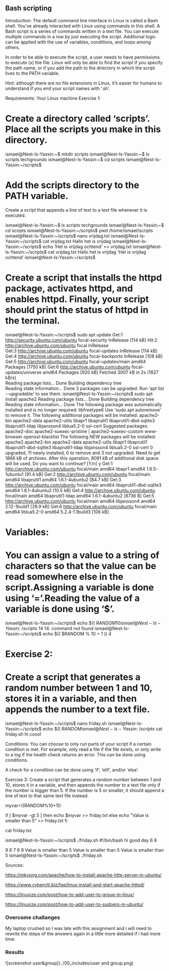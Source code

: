 ## Bash scripting
Introduction:
The default command line interface in Linux is called a Bash shell. You’ve already interacted with Linux using commands in this shell.
A Bash script is a series of commands written in a text file. You can execute multiple commands in a row by just executing the script.
Additional logic can be applied with the use of variables, conditions, and loops among others.

In order to be able to execute the script, a user needs to have permissions to execute (x) the file.
Linux will only be able to find the script if you specify the path name, or if you add the path to the directory in which the script lives to the PATH variable.

Hint: although there are no file extensions in Linux, it’s easier for humans to understand if you end your script names with ‘.sh’.

Requirements:
Your Linux machine
Exercise 1:
# Create a directory called ‘scripts’. Place all the scripts you make in this directory.

ismael@Nest-Is-Yassin:~$ mkdir scripts
ismael@Nest-Is-Yassin:~$ ls
scripts  techgrounds
ismael@Nest-Is-Yassin:~$ cd scripts
ismael@Nest-Is-Yassin:~/scripts$ 


# Add the scripts directory to the PATH variable.
Create a script that appends a line of text to a text file whenever it is executed.

ismael@Nest-Is-Yassin:~$ ls
scripts  techgrounds
ismael@Nest-Is-Yassin:~$ cd scripts
ismael@Nest-Is-Yassin:~/scripts$ pwd
/home/ismael/scripts
ismael@Nest-Is-Yassin:~/scripts$ nano vrijdag.txt
ismael@Nest-Is-Yassin:~/scripts$ cat vrijdag.txt 
Hallo
het is vrijdag
ismael@Nest-Is-Yassin:~/scripts$ echo ‘Het is vrijdag ochtend’ >> vrijdag.txt
ismael@Nest-Is-Yassin:~/scripts$ cat vrijdag.txt 
Hallo
het is vrijdag
‘Het is vrijdag ochtend’
ismael@Nest-Is-Yassin:~/scripts$ 

# Create a script that installs the httpd package, activates httpd, and enables httpd. Finally, your script should print the status of httpd in the terminal.

ismael@Nest-Is-Yassin:~/scripts$ sudo apt update
Get:1 http://security.ubuntu.com/ubuntu focal-security InRelease [114 kB]
Hit:2 http://archive.ubuntu.com/ubuntu focal InRelease           
Get:3 http://archive.ubuntu.com/ubuntu focal-updates InRelease [114 kB]
Get:4 http://archive.ubuntu.com/ubuntu focal-backports InRelease [108 kB]
Get:5 http://archive.ubuntu.com/ubuntu focal-updates/main amd64 Packages [1750 kB]
Get:6 http://archive.ubuntu.com/ubuntu focal-updates/universe amd64 Packages [920 kB]
Fetched 3007 kB in 2s (1827 kB/s)                        
Reading package lists... Done
Building dependency tree       
Reading state information... Done
3 packages can be upgraded. Run 'apt list --upgradable' to see them.
ismael@Nest-Is-Yassin:~/scripts$ sudo apt install apache2
Reading package lists... Done
Building dependency tree       
Reading state information... Done
The following package was automatically installed and is no longer required:
  libfreetype6
Use 'sudo apt autoremove' to remove it.
The following additional packages will be installed:
  apache2-bin apache2-data apache2-utils libapr1 libaprutil1 libaprutil1-dbd-sqlite3 libaprutil1-ldap libjansson4 liblua5.2-0 ssl-cert
Suggested packages:
  apache2-doc apache2-suexec-pristine | apache2-suexec-custom www-browser openssl-blacklist
The following NEW packages will be installed:
  apache2 apache2-bin apache2-data apache2-utils libapr1 libaprutil1 libaprutil1-dbd-sqlite3 libaprutil1-ldap libjansson4 liblua5.2-0 ssl-cert
0 upgraded, 11 newly installed, 0 to remove and 3 not upgraded.
Need to get 1866 kB of archives.
After this operation, 8091 kB of additional disk space will be used.
Do you want to continue? [Y/n] y
Get:1 http://archive.ubuntu.com/ubuntu focal/main amd64 libapr1 amd64 1.6.5-1ubuntu1 [91.4 kB]
Get:2 http://archive.ubuntu.com/ubuntu focal/main amd64 libaprutil1 amd64 1.6.1-4ubuntu2 [84.7 kB]
Get:3 http://archive.ubuntu.com/ubuntu focal/main amd64 libaprutil1-dbd-sqlite3 amd64 1.6.1-4ubuntu2 [10.5 kB]
Get:4 http://archive.ubuntu.com/ubuntu focal/main amd64 libaprutil1-ldap amd64 1.6.1-4ubuntu2 [8736 B]
Get:5 http://archive.ubuntu.com/ubuntu focal/main amd64 libjansson4 amd64 2.12-1build1 [28.9 kB]
Get:6 http://archive.ubuntu.com/ubuntu focal/main amd64 liblua5.2-0 amd64 5.2.4-1.1build3 [106 kB]

# Variables:
# You can assign a value to a string of characters so that the value can be read somewhere else in the script.Assigning a variable is done using ‘=’.Reading the value of a variable is done using ‘$<insert variable name here>’.

    
ismael@Nest-Is-Yassin:~/scripts$ echo $(( $RANDOM % 10 + 1 ))
10
ismael@Nest-Is-Yassin:~/scripts$ 14
14: command not found
ismael@Nest-Is-Yassin:~/scripts$ echo $(( $RANDOM % 10 + 1 ))
4

    
# Exercise 2:
# Create a script that generates a random number between 1 and 10, stores it in a variable, and then appends the number to a text file.

    

ismael@Nest-Is-Yassin:~/scripts$ nano friday.sh
ismael@Nest-Is-Yassin:~/scripts$ echo $(( $RANDOM % 10 + 1 )) >> friday.sh
ismael@Nest-Is-Yassin:~/scripts$ cat friday.sh
hi 
coool    
    
    
Conditions:
You can choose to only run parts of your script if a certain condition is met. For example, only read a file if the file exists, or only write to a log if the health check returns an error. This can be done using conditions.

A check for a condition can be done using ‘if’, ‘elif’, and/or ‘else’.

Exercise 3:
Create a script that generates a random number between 1 and 10, stores it in a variable, and then appends the number to a text file only if the number is bigger than 5. If the number is 5 or smaller, it should append a line of text to that same text file instead.

    
myvar=$(($RANDOM%10+1))

if [ $myvar -gt 5 ]
then
        echo $myvar >> friday.txt
else
        echo "Value is smaller than 5" >> friday.txt
fi

cat friday.txt    
    
ismael@Nest-Is-Yassin:~/scripts$ ./friday.sh
#!/bin/bash
hi
good day
6
8 
    
    
9
8
7
6
9
Value is smaller than 5
Value is smaller than 5
Value is smaller than 5
ismael@Nest-Is-Yassin:~/scripts$ ./friday.sh

    
Sources:
    
    
    
 https://mkyong.com/apache/how-to-install-apache-http-server-in-ubuntu/
   
    
https://www.cyberciti.biz/faq/linux-install-and-start-apache-httpd/    
    


https://linuxize.com/post/how-to-add-user-to-group-in-linux/

https://linuxize.com/post/how-to-add-user-to-sudoers-in-ubuntu/


### Overcome challanges
My laptop crushed so I was late with this assignment and i will need to rewrite the steps of the answers again in a little more detailed if i had more time.

### Results

![screenshot user&group](../00_includes/user and group.png)
